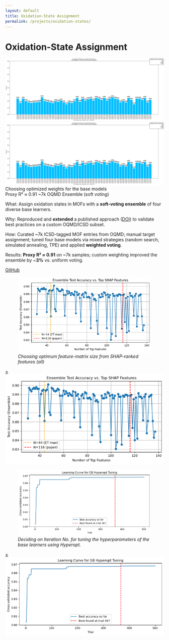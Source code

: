 ```yaml
---
layout: default
title: Oxidation-State Assignment
permalink: /projects/oxidation-states/
---
```

# Oxidation-State Assignment

<div class="media">
  <img src="/assets/img/projects/oxi-ensemble/hero.png" alt="Choosing optimized weights for the base models" />
</div>
<div class="media hero" data-alt="Choosing optimized weights for the base models">
  <img src="/assets/img/projects/oxi-ensemble/hero.png"
       alt="Choosing optimized weights for the base models">
</div>

<div class="hero-note">Choosing optimized weights for the base models</div>

<div class="metrics">
  <span class="metric">Proxy R² ≈ 0.91</span>
  <span class="metric alt">~7k OQMD </span>
  <span class="metric good">Ensemble (soft voting)</span>
</div>

<p><span class="label">What:</span> Assign oxidation states in MOFs with a <strong>soft-voting ensemble</strong> of four diverse base learners.</p>
<p><span class="label">Why:</span> Reproduced and <strong>extended</strong> a published approach (<a href="https://www.nature.com/articles/s41557-021-00717-y" target="_blank" rel="noopener">DOI</a>) to validate best practices on a custom OQMD/ICSD subset.</p>
<p><span class="label">How:</span> Curated ~7k ICSD-tagged MOF entries from OQMD; manual target assignment; tuned four base models via mixed strategies (random search, simulated annealing, TPE) and applied <strong>weighted voting</strong>.</p>
<p><span class="label">Results:</span> <strong>Proxy R² ≈ 0.91</strong> on ~7k samples; custom weighting improved the ensemble by ~<strong>3%</strong> vs. uniform voting.</p>

<p><a class="btn" href="https://github.com/submerged-in-matrix/materials-ml-projects-/tree/main/Projects/P_5_Oxidation_State_Assignment" target="_blank" rel="noopener">GitHub</a></p>


<div class="gallery equal">
  <figure class="figure tilt">
    <a href="#fe-fig1">
      <div class="frame">
        <img class="pixel-safe" src="/assets/img/projects/oxi-ensemble/fig1.png" alt="Choosing optimum feature-matrix size from SHAP-ranked features (all)">
      </div>
    </a>
    <figcaption><em>Choosing optimum feature-matrix size from SHAP-ranked features (all)</em></figcaption>
  </figure>
  <div id="fe-fig1" class="lb"><a class="x" href="#">×</a><img src="/assets/img/projects/oxi-ensemble/fig1.png" alt=""></div>

  <figure class="figure tilt">
    <a href="#fe-fig2">
      <div class="frame">
        <img class="pixel-safe" src="/assets/img/projects/oxi-ensemble/fig2.png" alt="Deciding on Iteration No. for tuning the hyperparameters of the base learners using Hyperopt.">
      </div>
    </a>
    <figcaption><em>Deciding on Iteration No. for tuning the hyperparameters of the base learners using Hyperopt.</em></figcaption>
  </figure>
  <div id="fe-fig2" class="lb"><a class="x" href="#">×</a><img src="/assets/img/projects/oxi-ensemble/fig2.png" alt=""></div>
</div>

